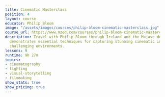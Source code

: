 ```yaml
---
title: Cinematic Masterclass
position: 4
layout: course
educator: Philip Bloom
image: "/assets/images/courses/philip-bloom-cinematic-masterclass.jpg"
course_url: https://www.mzed.com/courses/philip-bloom-cinematic-masterclass
description: Travel with Philip Bloom through Ireland and the Mojave desert as he
  demonstrates essential techniques for capturing stunning cinematic images in various
  challenging environments.
lessons: 9
runtime: 9h 27m
topics:
- cinematography
- lighting
- visual-storytelling
- filmmaking
show_stats: true
show_pricing: true
---
```


